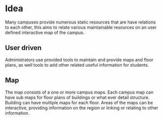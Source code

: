 # Idea
Many campuses provide numerous static resources that are have relations to each other,
this aims to relate various maintainable resources on an user defined interactive map of the campus.

## User driven
Administrators use provided tools to maintain and provide maps and floor plans,
as well tools to add other related useful information for students.

## Map
The map consists of a one or more campus maps.
Each campus map can have sub maps for floor plans of buildings or what ever detail structure.
Building can have multiple maps for each floor.
Areas of the maps can be interactive, providing information on the region or linking or relating to other information.
